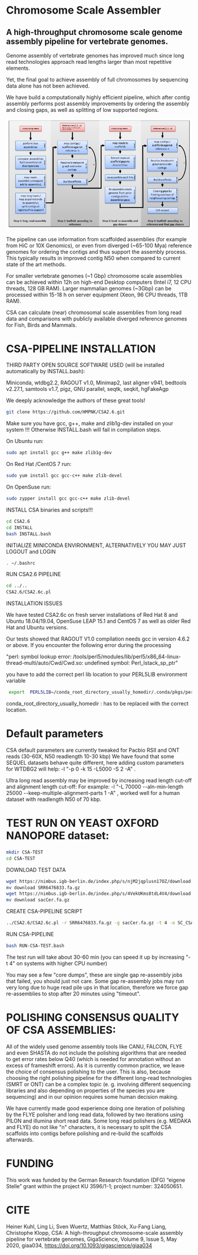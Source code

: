 # Chromosome Scale Assembler 
## A high-throughput chromosome scale genome assembly pipeline for vertebrate genomes.

Genome assembly of vertebrate genomes has improved much since long read technologies 
approach read lengths larger than most repetitive elements.

Yet, the final goal to achieve assembly of full chromosomes by sequencing data alone 
has not been achieved.

We have build a computationally highly efficient pipeline, which after contig assembly 
performs post assembly improvements by ordering the assembly and closing gaps, as well 
as splitting of low supported regions.

![CSA-PIPELINE](https://github.com/HMPNK/CSA2.6/blob/master/Fig1.png)

The pipeline can use information from scaffolded assemblies (for example from HiC or
10X Genomics), or even from diverged (~65-100 Mya) reference genomes for ordering the
contigs and thus support the assembly process. This typically results in improved 
contig N50 when compared to current state of the art methods.

For smaller vertebrate genomes (~1 Gbp) chromosome scale assemblies can be achieved 
within 12h on high-end Desktop computers (Intel i7, 12 CPU threads, 128 GB RAM). 
Larger mammalian genomes (~3Gbp) can be processed within 15-18 h on server equipment 
(Xeon, 96 CPU threads, 1TB RAM).

CSA can calculate (near) chromosomal scale assemblies from long read data and 
comparisons with publicly available diverged reference genomes for Fish, Birds and Mammals.

# CSA-PIPELINE INSTALLATION

 THIRD PARTY OPEN SOURCE SOFTWARE USED (will be installed automatically by INSTALL.bash):

 Miniconda, wtdbg2.2, RAGOUT v1.0, Minimap2, last aligner v941, bedtools v2.27.1,
 samtools v1.7, pigz, GNU parallel, seqtk, seqkit, hgFakeAgp

 We deeply acknowledge the authors of these great tools! 

```sh
git clone https://github.com/HMPNK/CSA2.6.git
```
 Make sure you have gcc, g++, make and zlib1g-dev installed on your system !!!
 Otherwise INSTALL.bash will fail in compilation steps.

 On Ubuntu run:
 ```sh
 sudo apt install gcc g++ make zlib1g-dev
 ```
  On Red Hat /CentOS 7 run:
```sh
sudo yum install gcc gcc-c++ make zlib-devel
```
 On OpenSuse run:
 ```sh
 sudo zypper install gcc gcc-c++ make zlib-devel
```
INSTALL CSA binaries and scripts!!! 
```sh
cd CSA2.6
cd INSTALL
bash INSTALL.bash
```
 INITIALIZE MINICONDA ENVIRONMENT, ALTERNATIVELY YOU MAY JUST LOGOUT and LOGIN 
```sh
. ~/.bashrc
```
 RUN CSA2.6 PIPELINE
```sh
cd ../..
CSA2.6/CSA2.6c.pl
```
 INSTALLATION ISSUES

 We have tested CSA2.6c on fresh server installations of Red Hat 8 and Ubuntu 18.04/19.04,
 OpenSuse LEAP 15.1 and CentOS 7 as well as older Red Hat and Ubuntu versions.

 Our tests showed that RAGOUT V1.0 compilation needs gcc in version 4.6.2 or above.
 If you encounter the following error during the processing

 "perl: symbol lookup error: /tools/perl5/modules/lib/perl5/x86_64-linux-thread-multi/auto/Cwd/Cwd.so: undefined
 symbol: Perl_Istack_sp_ptr" 

 you have to add the correct perl lib location to your PERL5LIB environment variable
```sh
 export  PERL5LIB=/conda_root_directory_usually_homedir/.conda/pkgs/perl-5.22.0.1-0/lib/perl5:$PERL5LIB
```
 conda_root_directory_usually_homedir : has to be replaced with the correct location.

# Default parameters
CSA default parameters are currently tweaked for Pacbio RSII and ONT reads (30-60X, N50 readlength 10-30 kbp)
We have found that some SEQUEL datasets behave quite different, here adding custom parameters 
for WTDBG2 will help: -l "-p 0 -k 15 -L5000 -S 2 -A" .

Ultra long read assembly may be improved by increasing read length cut-off and alignment length cut-off:
For example: -l "-L 70000 --aln-min-length 25000 --keep-multiple-alignment-parts 1 -A" , worked well for a human dataset with 
readlength N50 of 70 kbp.

# TEST RUN ON YEAST OXFORD NANOPORE dataset:
```sh
mkdir CSA-TEST
cd CSA-TEST
```
DOWNLOAD TEST DATA
```sh
wget https://nimbus.igb-berlin.de/index.php/s/njM2jqplusn17OZ/download
mv download SRR6476833.fa.gz
wget https://nimbus.igb-berlin.de/index.php/s/4VekUKms8tdL4V4/download
mv download sacCer.fa.gz
```
CREATE CSA-PIPELINE SCRIPT
```sh
../CSA2.6/CSA2.6c.pl -r SRR6476833.fa.gz -g sacCer.fa.gz -t 4 -o SC_CSA -d SC_CSA > RUN-CSA-TEST.bash
```
RUN CSA-PIPELINE
```sh
bash RUN-CSA-TEST.bash
```
The test run will take about 30-60 min (you can speed it up by increasing "-t 4" on systems with higher CPU number)

You may see a few "core dumps", these are single gap re-assembly jobs that failed, you should just not care. Some gap re-assembly jobs may run very long due to huge read pile ups in that location, therefore we force gap re-assemblies to stop after 20 minutes using "timeout".

# POLISHING CONSENSUS QUALITY OF CSA ASSEMBLIES:
All of the widely used genome assembly tools like CANU, FALCON, FLYE and even SHASTA do not include the polishing algorithms that are needed to get error rates below Q40 (which is needed for annotation without an excess of frameshift errors). As it is currently common practice, we leave the choice of consensus polishing to the user. This is also, because choosing the right polishing pipeline for the different long-read technologies (SMRT or ONT) can be a complex topic (e. g. involving different sequencing libraries and also depending on properties of the species you are sequencing) and in our opinion requires some human decision making.

We have currently made good experience doing one iteration of polishing by the FLYE polisher and long read data, followed by two iterations using PILON and illumina short read data. Some long read polishers (e.g. MEDAKA and FLYE) do not like "n" characters, it is necessary to split the CSA scaffolds into contigs before polishing and re-build the scaffolds afterwards.


# FUNDING
This work was funded by the German Research foundation (DFG) “eigene Stelle” grant within the project KU 3596/1-1; project number: 324050651.

# CITE
Heiner Kuhl, Ling Li, Sven Wuertz, Matthias Stöck, Xu-Fang Liang, Christophe Klopp, CSA: A high-throughput chromosome-scale assembly pipeline for vertebrate genomes, GigaScience, Volume 9, Issue 5, May 2020, giaa034, https://doi.org/10.1093/gigascience/giaa034 
